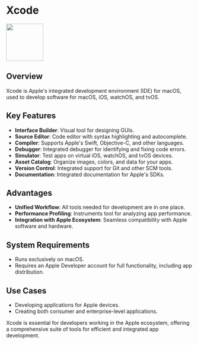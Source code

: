 # Xcode

<img src="https://cdn.icon-icons.com/icons2/3053/PNG/512/xcode_macos_bigsur_icon_189539.png" height="100">

## Overview

Xcode is Apple's integrated development environment (IDE) for macOS, used to develop software for macOS, iOS, watchOS, and tvOS.

## Key Features

- **Interface Builder**: Visual tool for designing GUIs.
- **Source Editor**: Code editor with syntax highlighting and autocomplete.
- **Compiler**: Supports Apple's Swift, Objective-C, and other languages.
- **Debugger**: Integrated debugger for identifying and fixing code errors.
- **Simulator**: Test apps on virtual iOS, watchOS, and tvOS devices.
- **Asset Catalog**: Organize images, colors, and data for your apps.
- **Version Control**: Integrated support for Git and other SCM tools.
- **Documentation**: Integrated documentation for Apple's SDKs.

## Advantages

- **Unified Workflow**: All tools needed for development are in one place.
- **Performance Profiling**: Instruments tool for analyzing app performance.
- **Integration with Apple Ecosystem**: Seamless compatibility with Apple software and hardware.

## System Requirements

- Runs exclusively on macOS.
- Requires an Apple Developer account for full functionality, including app distribution.

## Use Cases

- Developing applications for Apple devices.
- Creating both consumer and enterprise-level applications.

Xcode is essential for developers working in the Apple ecosystem, offering a comprehensive suite of tools for efficient and integrated app development.
